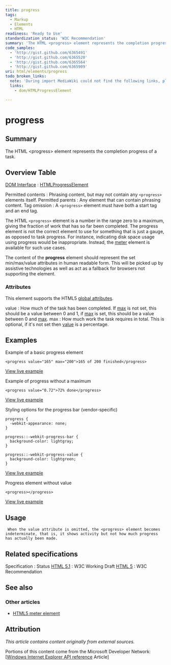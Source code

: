 ```yaml
---
title: progress
tags:
  - Markup
  - Elements
  - HTML
readiness: 'Ready to Use'
standardization_status: 'W3C Recommendation'
summary: 'The HTML <progress> element represents the completion progress of a task.'
code_samples:
  - 'http://gist.github.com/6365491'
  - 'http://gist.github.com/6365520'
  - 'http://gist.github.com/6365564'
  - 'http://gist.github.com/6365909'
uri: html/elements/progress
todo_broken_links:
  note: 'During import MediaWiki could not find the following links, please fix and adjust this list.'
  links:
    - dom/HTMLProgressElement

---
```

# progress

## Summary

The HTML \<progress\> element represents the completion progress of a task.

## Overview Table

[DOM Interface](/dom/interface)
:   [HTMLProgressElement](/w/index.php?title=dom/HTMLProgressElement&action=edit&redlink=1)

Permitted contents
:   Phrasing content, but may not contain any `<progress>` elements itself.
Permitted parents
:   Any element that can contain phrasing content.
Tag omission
:   A `<progress>` element must have both a start tag and an end tag.

The HTML `<progress>` element is a number in the range zero to a maximum, giving the fraction of work that has so far been completed. The progress element is not the correct element to use for something that is just a gauge, as opposed to task progress. For instance, indicating disk space usage using progress would be inappropriate. Instead, the [meter](/html/elements/meter) element is available for such use cases.

The content of the **progress** element should represent the set min/max/value attributes in human readable form. This will be picked up by assistive technologies as well as act as a fallback for browsers not supporting the element.

### Attributes

This element supports the HTML5 [global attributes](/html/global_attributes).

value
:   How much of the task has been completed. If [max](#attribute-max) is not set, this should be a value between 0 and 1, if [max](#attribute-max) is set, this should be a value between 0 and [max](#attribute-max).
max
:   How much work the task requires in total. This is optional, if it's not set then [value](#attribute-value) is a percentage.

## Examples

Example of a basic progress element

``` {.html}
<progress value="165" max="200">165 of 200 finished</progress>
```

[View live example](http://code.webplatform.org/gist/6365491)

Example of progress without a maximum

``` {.html}
<progress value="0.72">72% done</progress>
```

[View live example](http://code.webplatform.org/gist/6365520)

Styling options for the progress bar (vendor-specific)

``` {.css}
progress {
  -webkit-appearance: none;
}

progress::-webkit-progress-bar {
  background-color: lightgray;
}

progress::-webkit-progress-value {
  background-color: lightgreen;
}
```

[View live example](http://code.webplatform.org/gist/6365564)

Progress element without value

``` {.html}
<progress></progress>
```

[View live example](http://code.webplatform.org/gist/6365909)

## Usage

     When the value attribute is omitted, the <progress> element becomes indeterminate, that is, it shows activity but not how much progress has actually been made.

## Related specifications

Specification
:   Status
[HTML 5.1](http://www.w3.org/TR/html51/forms.html#the-progress-element)
:   W3C Working Draft
[HTML 5](http://www.w3.org/TR/html5/forms.html#the-progress-element)
:   W3C Recommendation

## See also

### Other articles

-   [HTML5 meter element](/html/elements/meter)

## Attribution

*This article contains content originally from external sources.*

Portions of this content come from the Microsoft Developer Network: [[Windows Internet Explorer API reference](http://msdn.microsoft.com/en-us/library/ie/hh828809%28v=vs.85%29.aspx) Article]

